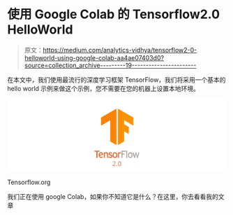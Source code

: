 # 使用 Google Colab 的 Tensorflow2.0 HelloWorld

> 原文：<https://medium.com/analytics-vidhya/tensorflow2-0-helloworld-using-google-colab-aa4ae07403d0?source=collection_archive---------19----------------------->

在本文中，我们使用最流行的深度学习框架 TensorFlow，我们将采用一个基本的 hello world 示例来做这个示例，您不需要在您的机器上设置本地环境。

![](img/40fa5396a2484d69fecf48a16326c0d0.png)

Tensorflow.org

我们正在使用 google Colab，如果你不知道它是什么？在这里，你去看看我的文章